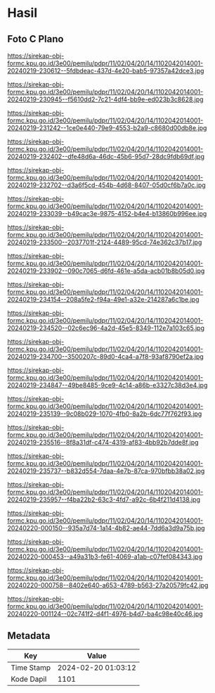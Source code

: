 # Hasil

## Foto C Plano

https://sirekap-obj-formc.kpu.go.id/3e00/pemilu/pdpr/11/02/04/20/14/1102042014001-20240219-230612--5fdbdeac-437d-4e20-bab5-97357a42dce3.jpg

https://sirekap-obj-formc.kpu.go.id/3e00/pemilu/pdpr/11/02/04/20/14/1102042014001-20240219-230945--f5610dd2-7c21-4df4-bb9e-ed023b3c8628.jpg

https://sirekap-obj-formc.kpu.go.id/3e00/pemilu/pdpr/11/02/04/20/14/1102042014001-20240219-231242--1ce0e440-79e9-4553-b2a9-c8680d00db8e.jpg

https://sirekap-obj-formc.kpu.go.id/3e00/pemilu/pdpr/11/02/04/20/14/1102042014001-20240219-232402--dfe48d6a-46dc-45b6-95d7-28dc9fdb69df.jpg

https://sirekap-obj-formc.kpu.go.id/3e00/pemilu/pdpr/11/02/04/20/14/1102042014001-20240219-232702--d3a6f5cd-454b-4d68-8407-05d0cf6b7a0c.jpg

https://sirekap-obj-formc.kpu.go.id/3e00/pemilu/pdpr/11/02/04/20/14/1102042014001-20240219-233039--b49cac3e-9875-4152-b4e4-b13860b996ee.jpg

https://sirekap-obj-formc.kpu.go.id/3e00/pemilu/pdpr/11/02/04/20/14/1102042014001-20240219-233500--2037701f-2124-4489-95cd-74e362c37b17.jpg

https://sirekap-obj-formc.kpu.go.id/3e00/pemilu/pdpr/11/02/04/20/14/1102042014001-20240219-233902--090c7065-d6fd-461e-a5da-acb01b8b05d0.jpg

https://sirekap-obj-formc.kpu.go.id/3e00/pemilu/pdpr/11/02/04/20/14/1102042014001-20240219-234154--208a5fe2-f94a-49e1-a32e-214287a6c1be.jpg

https://sirekap-obj-formc.kpu.go.id/3e00/pemilu/pdpr/11/02/04/20/14/1102042014001-20240219-234520--02c6ec96-4a2d-45e5-8349-112e7a103c65.jpg

https://sirekap-obj-formc.kpu.go.id/3e00/pemilu/pdpr/11/02/04/20/14/1102042014001-20240219-234700--3500207c-89d0-4ca4-a7f8-93af8790ef2a.jpg

https://sirekap-obj-formc.kpu.go.id/3e00/pemilu/pdpr/11/02/04/20/14/1102042014001-20240219-234847--49be8485-9ce9-4c14-a86b-e3327c38d3e4.jpg

https://sirekap-obj-formc.kpu.go.id/3e00/pemilu/pdpr/11/02/04/20/14/1102042014001-20240219-235139--9c08b029-1070-4fb0-8a2b-6dc77f762f93.jpg

https://sirekap-obj-formc.kpu.go.id/3e00/pemilu/pdpr/11/02/04/20/14/1102042014001-20240219-235516--8f8a31df-c474-4319-af83-4bb92b7dde8f.jpg

https://sirekap-obj-formc.kpu.go.id/3e00/pemilu/pdpr/11/02/04/20/14/1102042014001-20240219-235737--b832d554-7daa-4e7b-87ca-970bfbb38a02.jpg

https://sirekap-obj-formc.kpu.go.id/3e00/pemilu/pdpr/11/02/04/20/14/1102042014001-20240219-235957--f4ba22b2-63c3-4fd7-a92c-6b4f211d4138.jpg

https://sirekap-obj-formc.kpu.go.id/3e00/pemilu/pdpr/11/02/04/20/14/1102042014001-20240220-000150--935a7d74-1a14-4b82-ae44-7dd6a3d9a75b.jpg

https://sirekap-obj-formc.kpu.go.id/3e00/pemilu/pdpr/11/02/04/20/14/1102042014001-20240220-000453--a49a31b3-fe61-4069-a1ab-c07fef084343.jpg

https://sirekap-obj-formc.kpu.go.id/3e00/pemilu/pdpr/11/02/04/20/14/1102042014001-20240220-000758--8402e640-a653-4789-b563-27a20579fc42.jpg

https://sirekap-obj-formc.kpu.go.id/3e00/pemilu/pdpr/11/02/04/20/14/1102042014001-20240220-001124--02c741f2-d4f1-4976-b4d7-ba4c98e40c46.jpg


## Metadata

| Key        | Value               |
| ---------- | ------------------- |
| Time Stamp | 2024-02-20 01:03:12 |
| Kode Dapil | 1101                |



